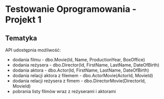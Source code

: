 # Testowanie Oprogramowania - Projekt 1

## Tematyka

API udostępnia możliwość:
- dodania filmu - dbo.Movie(Id, Name, ProductionYear, BoxOffice)
- dodania reżysera - dbo.Director(Id, FirstName, LastName, DateOfBirth)
- dodania aktora - dbo.Actor(Id, FirstName, LastName, DateOfBirth)
- dodania relacji aktora z filemem - dbo.ActorMovie(ActorId, MovieId)
- dodania relacji reżysera z fimem - dbo.DirectorMovie(DirectorId, MovieId)
- pobrania listy filmów wraz z reżyserami i aktorami